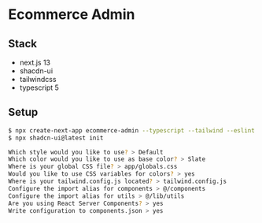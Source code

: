 # Ecommerce Admin

## Stack

- next.js 13
- shacdn-ui
- tailwindcss
- typescript 5

## Setup

```bash
$ npx create-next-app ecommerce-admin --typescript --tailwind --eslint
$ npx shadcn-ui@latest init

Which style would you like to use? > Default
Which color would you like to use as base color? > Slate
Where is your global CSS file? > app/globals.css
Would you like to use CSS variables for colors? > yes
Where is your tailwind.config.js located? > tailwind.config.js
Configure the import alias for components > @/components
Configure the import alias for utils > @/lib/utils
Are you using React Server Components? > yes
Write configuration to components.json > yes
```
